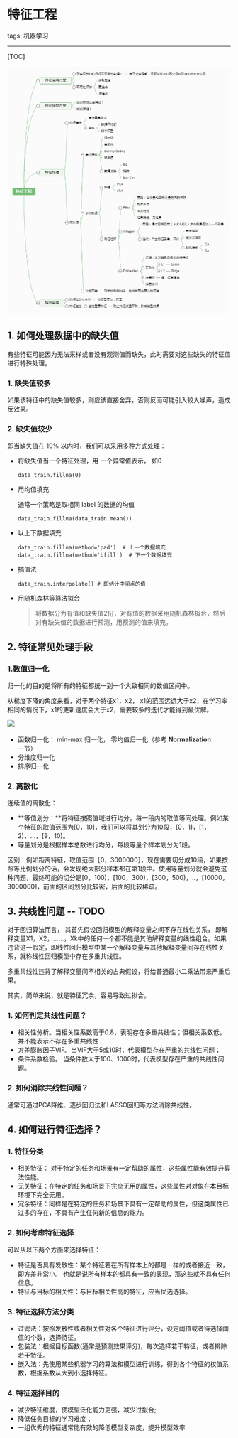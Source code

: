 # 特征工程

tags: 机器学习

---

[TOC]

![8.数据清洗与特征处理](..\img\8.数据清洗与特征处理.jpg)

## 1. 如何处理数据中的缺失值

有些特征可能因为无法采样或者没有观测值而缺失，此时需要对这些缺失的特征值进行特殊处理。

### 1. 缺失值较多

如果该特征中的缺失值较多，则应该直接舍弃，否则反而可能引入较大噪声，造成反效果。

### 2. 缺失值较少

即当缺失值在 10% 以内时，我们可以采用多种方式处理：

- 将缺失值当一个特征处理，用 一个异常值表示， 如0

  ```
  data_train.fillna(0) 
  ```

- 用均值填充

  通常一个策略是取相同 label 的数据的均值

  ```
  data_train.fillna(data_train.mean()) 
  ```

- 以上下数据填充

  ```
  data_train.fillna(method='pad')  # 上一个数据填充
  data_train.fillna(method='bfill')  # 下一个数据填充
  ```

- 插值法

  ```
  data_train.interpolate() # 即估计中间点的值
  ```

- 用随机森林等算法拟合

  > 将数据分为有值和缺失值2份，对有值的数据采用随机森林拟合，然后对有缺失值的数据进行预测，用预测的值来填充。

## 2.  特征常见处理手段

### 1.数值归一化

归一化的目的是将所有的特征都统一到一个大致相同的数值区间中。

从梯度下降的角度来看，对于两个特征x1，x2， x1的范围远远大于x2，在学习率相同的情况下，x1的更新速度会大于x2，需要较多的迭代才能得到最优解。

![](http://ww1.sinaimg.cn/large/006gOeiSly1g0r7bxl5kfj30ie0a840y.jpg)

- 函数归一化： min-max 归一化， 零均值归一化（参考 **Normalization** 一节）
- 分维度归一化
- 排序归一化

### 2. 离散化

连续值的离散化：

- **等值划分：**将特征按照值域进行均分，每一段内的取值等同处理。例如某个特征的取值范围为[0，10]，我们可以将其划分为10段，[0，1)，[1，2)，...，[9，10)。
- 等量划分是根据样本总数进行均分，每段等量个样本划分为1段。

区别：例如距离特征，取值范围［0，3000000］，现在需要切分成10段，如果按照等比例划分的话，会发现绝大部分样本都在第1段中。使用等量划分就会避免这种问题，最终可能的切分是[0，100)，[100，300)，[300，500)，..，[10000，3000000]，前面的区间划分比较密，后面的比较稀疏。

## 3. 共线性问题  -- TODO

对于回归算法而言， 其首先假设回归模型的解释变量之间不存在线性关系， 即解释变量X1，X2，……，Xk中的任何一个都不能是其他解释变量的线性组合。如果违背这一假定，即线性回归模型中某一个解释变量与其他解释变量间存在线性关系，就称线性回归模型中存在多重共线性。

多重共线性违背了解释变量间不相关的古典假设，将给普通最小二乘法带来严重后果。

其实，简单来说，就是特征冗余，容易导致过拟合。

### 1. 如何判定共线性问题？

- 相关性分析。当相关性系数高于0.8，表明存在多重共线性；但相关系数低，并不能表示不存在多重共线性
- 方差膨胀因子VIF。当VIF大于5或10时，代表模型存在严重的共线性问题；
- 条件系数检验。 当条件数大于100、1000时，代表模型存在严重的共线性问题。

### 2. 如何消除共线性问题？

通常可通过PCA降维、逐步回归法和LASSO回归等方法消除共线性。



## 4. 如何进行特征选择？

### 1. 特征分类

- 相关特征： 对于特定的任务和场景有一定帮助的属性，这些属性能有效提升算法性能。
- 无关特征：在特定的任务和场景下完全无用的属性，这些属性对对象在本目标环境下完全无用。
- 冗余特征：同样是在特定的任务和场景下具有一定帮助的属性，但这类属性已过多的存在，不具有产生任何新的信息的能力。

### 2. 如何考虑特征选择

可以从以下两个方面来选择特征：

- 特征是否具有发散性：某个特征若在所有样本上的都是一样的或者接近一致，即方差非常小。 也就是说所有样本的都具有一致的表现，那这些就不具有任何信息。
- 特征与目标的相关性：与目标相关性高的特征，应当优选选择。

### 3. 特征选择方法分类

- 过滤法：按照发散性或者相关性对各个特征进行评分，设定阈值或者待选择阈值的个数，选择特征。  
- 包装法：根据目标函数(通常是预测效果评分)，每次选择若干特征，或者排除若干特征。  
- 嵌入法：先使用某些机器学习的算法和模型进行训练，得到各个特征的权值系数，根据系数从大到小选择特征。

### 4. 特征选择目的

- 减少特征维度，使模型泛化能力更强，减少过拟合;  
- 降低任务目标的学习难度；
- 一组优秀的特征通常能有效的降低模型复杂度，提升模型效率 



